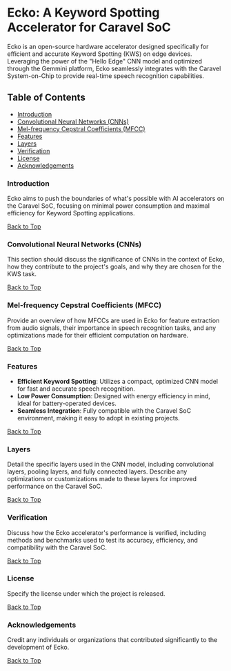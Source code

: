 # Ecko: A Keyword Spotting Accelerator for Caravel SoC

Ecko is an open-source hardware accelerator designed specifically for efficient and accurate Keyword Spotting (KWS) on edge devices. Leveraging the power of the "Hello Edge" CNN model and optimized through the Gemmini platform, Ecko seamlessly integrates with the Caravel System-on-Chip to provide real-time speech recognition capabilities.

## Table of Contents
- [Introduction](#introduction)
- [Convolutional Neural Networks (CNNs)](#convolutional-neural-networks-cnn)
- [Mel-frequency Cepstral Coefficients (MFCC)](#mel-frequency-cepstral-coefficients-mfcc)
- [Features](#features)
- [Layers](#layers)
- [Verification](#verification)
- [License](#license)
- [Acknowledgements](#acknowledgements)

### Introduction
Ecko aims to push the boundaries of what's possible with AI accelerators on the Caravel SoC, focusing on minimal power consumption and maximal efficiency for Keyword Spotting applications.

[Back to Top](#ecko-a-keyword-spotting-accelerator-for-caravel-soc)

### Convolutional Neural Networks (CNNs)
This section should discuss the significance of CNNs in the context of Ecko, how they contribute to the project's goals, and why they are chosen for the KWS task.

[Back to Top](#ecko-a-keyword-spotting-accelerator-for-caravel-soc)

### Mel-frequency Cepstral Coefficients (MFCC)
Provide an overview of how MFCCs are used in Ecko for feature extraction from audio signals, their importance in speech recognition tasks, and any optimizations made for their efficient computation on hardware.

[Back to Top](#ecko-a-keyword-spotting-accelerator-for-caravel-soc)

### Features
- **Efficient Keyword Spotting**: Utilizes a compact, optimized CNN model for fast and accurate speech recognition.
- **Low Power Consumption**: Designed with energy efficiency in mind, ideal for battery-operated devices.
- **Seamless Integration**: Fully compatible with the Caravel SoC environment, making it easy to adopt in existing projects.

[Back to Top](#ecko-a-keyword-spotting-accelerator-for-caravel-soc)

### Layers
Detail the specific layers used in the CNN model, including convolutional layers, pooling layers, and fully connected layers. Describe any optimizations or customizations made to these layers for improved performance on the Caravel SoC.

[Back to Top](#ecko-a-keyword-spotting-accelerator-for-caravel-soc)

### Verification
Discuss how the Ecko accelerator's performance is verified, including methods and benchmarks used to test its accuracy, efficiency, and compatibility with the Caravel SoC.

[Back to Top](#ecko-a-keyword-spotting-accelerator-for-caravel-soc)

### License
Specify the license under which the project is released.

[Back to Top](#ecko-a-keyword-spotting-accelerator-for-caravel-soc)

### Acknowledgements
Credit any individuals or organizations that contributed significantly to the development of Ecko.

[Back to Top](#ecko-a-keyword-spotting-accelerator-for-caravel-soc)

